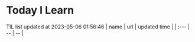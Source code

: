 # Today I Learn 
TIL list updated at 2023-05-06 01:56:46
| name | url | updated time |
| :--- | -- | -- |
